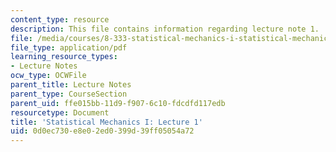 ```yaml
---
content_type: resource
description: This file contains information regarding lecture note 1.
file: /media/courses/8-333-statistical-mechanics-i-statistical-mechanics-of-particles-fall-2013/0d0ec730e8e02ed0399d39ff05054a72_MIT8_333F13_Lec1.pdf
file_type: application/pdf
learning_resource_types:
- Lecture Notes
ocw_type: OCWFile
parent_title: Lecture Notes
parent_type: CourseSection
parent_uid: ffe015bb-11d9-f907-6c10-fdcdfd117edb
resourcetype: Document
title: 'Statistical Mechanics I: Lecture 1'
uid: 0d0ec730-e8e0-2ed0-399d-39ff05054a72
---
```

